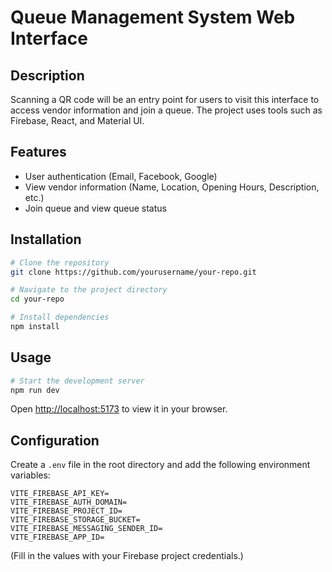# Queue Management System Web Interface

## Description
Scanning a QR code will be an entry point for users to visit this interface to access vendor information and join a queue. The project uses tools such as Firebase, React, and Material UI.

## Features
- User authentication (Email, Facebook, Google)
- View vendor information (Name, Location, Opening Hours, Description, etc.)
- Join queue and view queue status

## Installation

```bash
# Clone the repository
git clone https://github.com/yourusername/your-repo.git

# Navigate to the project directory
cd your-repo

# Install dependencies
npm install
```

## Usage

```bash
# Start the development server
npm run dev
```

Open [http://localhost:5173](http://localhost:5173) to view it in your browser.

## Configuration

Create a `.env` file in the root directory and add the following environment variables:

```env
VITE_FIREBASE_API_KEY=
VITE_FIREBASE_AUTH_DOMAIN=
VITE_FIREBASE_PROJECT_ID=
VITE_FIREBASE_STORAGE_BUCKET=
VITE_FIREBASE_MESSAGING_SENDER_ID=
VITE_FIREBASE_APP_ID=
```
(Fill in the values with your Firebase project credentials.)

